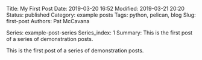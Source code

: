Title: My First Post
Date: 2019-03-20 16:52
Modified: 2019-03-21 20:20
Status: published
Category: example posts
Tags: python, pelican, blog
Slug: first-post
Authors: Pat McCavana

Series: example-post-series
Series_index: 1
Summary: This is the first post of a series of demonstration posts.

This is the first post of a series of demonstration posts.